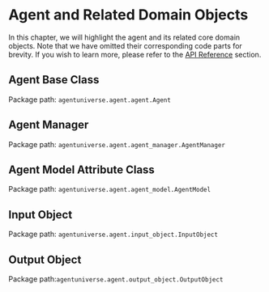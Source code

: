 # Agent and Related Domain Objects
In this chapter, we will highlight the agent and its related core domain objects. Note that we have omitted their corresponding code parts for brevity. If you wish to learn more, please refer to the [API Reference](../../../In-Depth_Guides/Tech_Capabilities/Others/API_Reference.md) section.

## Agent Base Class
Package path: `agentuniverse.agent.agent.Agent`

## Agent Manager
Package path: `agentuniverse.agent.agent_manager.AgentManager`

## Agent Model Attribute Class
Package path: `agentuniverse.agent.agent_model.AgentModel`

## Input Object
Package path: `agentuniverse.agent.input_object.InputObject`

## Output Object
Package path:`agentuniverse.agent.output_object.OutputObject`
